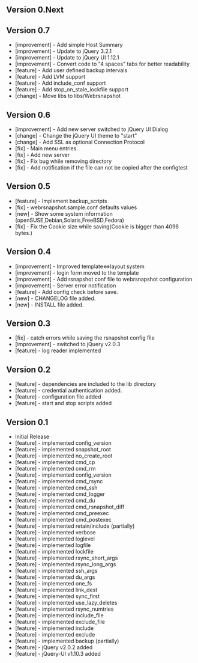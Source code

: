 Version 0.Next
-----------



Version 0.7
-----------

* [improvement] - Add simple Host Summary
* [improvement] - Update to jQuery 3.2.1
* [improvement] - Update to jQuery UI 1.12.1
* [improvement] - Convert code to "4 spaces" tabs for better readability
* [feature]     - Add user defined backup intervals
* [feature]     - Add LVM support
* [feature]     - Add include_conf support
* [feature]     - Add stop_on_stale_lockfile support
* [change]      - Move libs to libs/Webrsnapshot



Version 0.6
-----------

* [improvement] - Add new server switched to jQuery UI Dialog
* [change]      - Change the jQuery UI theme to "start"
* [change]      - Add SSL as optional Connection Protocol
* [fix]         - Main menu entries.
* [fix]         - Add new server
* [fix]         - Fix bug while removing directory
* [fix]         - Add notification if the file can not be copied after the configtest


Version 0.5
-----------

* [feature] - Implement backup_scripts
* [fix]     - webrsnapshot.sample.conf defaults values
* [new]     - Show some system information (openSUSE,Debian,Solaris,FreeBSD,Fedora)
* [fix]     - Fix the Cookie size while saving(Cookie is bigger than 4096 bytes.)


Version 0.4
-----------

* [improvement] - Improved template<=>layout system
* [improvement] - login form moved to the template
* [improvement] - Add rsnapshot conf file to webrsnapshot configuration
* [improvement] - Server error notification
* [feature]     - Add config check before save.
* [new]         - CHANGELOG file added.
* [new]         - INSTALL file added.


Version 0.3
-----------

* [fix]         - catch errors while saving the rsnapshot config file
* [improvement] - switched to jQuery v2.0.3
* [feature]     - log reader implemented


Version 0.2
-----------

* [feature] - dependencies are included to the lib directory
* [feature] - credential authentication added.
* [feature] - configuration file added
* [feature] - start and stop scripts added


Version 0.1
-----------

* Initial Release
* [feature] - implemented config_version
* [feature] - implemented snapshot_root
* [feature] - implemented no_create_root
* [feature] - implemented cmd_cp
* [feature] - implemented cmd_rm
* [feature] - implemented config_version
* [feature] - implemented cmd_rsync
* [feature] - implemented cmd_ssh
* [feature] - implemented cmd_logger
* [feature] - implemented cmd_du
* [feature] - implemented cmd_rsnapshot_diff
* [feature] - implemented cmd_preexec
* [feature] - implemented cmd_postexec
* [feature] - implemented retain/include (partially)
* [feature] - implemented verbose
* [feature] - implemented loglevel
* [feature] - implemented logfile
* [feature] - implemented lockfile
* [feature] - implemented rsync_short_args
* [feature] - implemented rsync_long_args
* [feature] - implemented ssh_args
* [feature] - implemented du_args
* [feature] - implemented one_fs
* [feature] - implemented link_dest
* [feature] - implemented sync_first
* [feature] - implemented use_lazy_deletes
* [feature] - implemented rsync_numtries
* [feature] - implemented include_file
* [feature] - implemented exclude_file
* [feature] - implemented include
* [feature] - implemented exclude
* [feature] - implemented backup (partially)
* [feature] - jQuery v2.0.2 added
* [feature] - jQuery-UI v1.10.3 added
